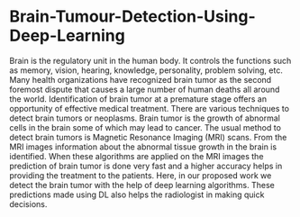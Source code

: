 # Brain-Tumour-Detection-Using-Deep-Learning
Brain is the regulatory unit in the human body. It controls the functions such as memory, vision, hearing, knowledge, personality, problem solving, etc. Many health organizations have recognized brain tumor as the second foremost dispute that causes a large number of human deaths all around the world. Identification of brain tumor at a premature stage offers an opportunity of effective medical treatment. There are various techniques to detect brain tumors or neoplasms. Brain tumor is the growth of abnormal cells in the brain some of which may lead to cancer. The usual method to detect brain tumors is Magnetic Resonance Imaging (MRI) scans. From the MRI images information about the abnormal tissue growth in the brain is identified. When these algorithms are applied on the MRI images the prediction of brain tumor is done very fast and a higher accuracy helps in providing the treatment to the patients. Here, in our proposed work we detect the brain tumor with the help of deep learning algorithms. These predictions made using DL also helps the radiologist in making quick decisions.
